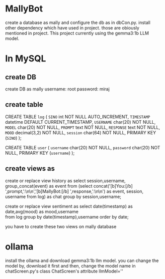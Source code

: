 ﻿# MallyBot
create a database as mally and configure the db as in dbCon.py.
install other dependency which have used in project. those are obiously mentioned in project.
This project currently using the gemma3:1b LLM model.

# In MySQL

create DB
---------
create DB as mally
username: root
password: miraj

create table
------------
CREATE TABLE `log` (
  `SINO` int NOT NULL AUTO_INCREMENT,
  `TIMESTAMP` datetime DEFAULT CURRENT_TIMESTAMP,
  `USERNAME` char(20) NOT NULL,
  `MODEL` char(20) NOT NULL,
  `PROMPT` text NOT NULL,
  `RESPONSE` text NOT NULL,
  `MOOD` decimal(3,2) NOT NULL,
  `session` char(64) NOT NULL,
  PRIMARY KEY (`SINO`)
);

CREATE TABLE `user` (
  `username` char(20) NOT NULL,
  `password` char(20) NOT NULL,
  PRIMARY KEY (`username`)
);

create views as
---------------
create or replace view history as
select session,username, group_concat(event) as event
from (select concat('[b]You:[/b] ',prompt,':\n\n','[b]MallyBot:[/b] ',response,':\n\n') as event,
	  session, username
	from log) as chat
group by session,username;

create or replace view sentiment as
select date(timestamp) as date,avg(mood) as mood,username  
from log
group by date(timestamp),username
order by date;

you have to create these two views on mally database

# ollama
install the ollama and download gemma3:1b llm model.
you can change the model by,
download it first and then,
change the model name in chatScreen.py's class ChatScreen's attribute llmModel='<model-name>'